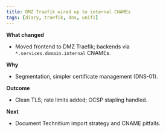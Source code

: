 ```yaml
---
title: DMZ Traefik wired up to internal CNAMEs
tags: [diary, traefik, dns, unifi]
---
```


**What changed**  
- Moved frontend to DMZ Traefik; backends via `*.services.domain.internal` CNAMEs.

**Why**  
- Segmentation, simpler certificate management (DNS-01).

**Outcome**  
- Clean TLS; rate limits added; OCSP stapling handled.

**Next**  
- Document Technitium import strategy and CNAME pitfalls.
